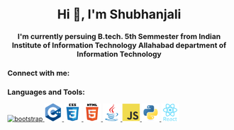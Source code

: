 <h1 align="center">Hi 👋, I'm Shubhanjali</h1>
<h3 align="center">I'm currently persuing B.tech. 5th Semmester from Indian Institute of Information Technology Allahabad department of Information Technology</h3>

<h3 align="left">Connect with me:</h3>
<p align="left">
</p>

<h3 align="left">Languages and Tools:</h3>
<p align="left"> <a href="https://getbootstrap.com" target="_blank" rel="noreferrer"> <img src="[https://raw.githubusercontent.com/devicons/devicon/master/icons/bootstrap/bootstrap-plain-wordmark.svg](https://www.google.com/imgres?imgurl=https%3A%2F%2Fmedia.tenor.com%2FqJ5evVs-_uUAAAAC%2Fcoding.gif&tbnid=MwozBsUeOfn96M&vet=12ahUKEwiIk8WIvfqBAxUM7DgGHTZlAjgQMygIegUIARCGAQ..i&imgrefurl=https%3A%2F%2Ftenor.com%2Fview%2Fcoding-gif-24625099&docid=cR54yvEmE2nqmM&w=498&h=249&q=animated%20coding%20gif&ved=2ahUKEwiIk8WIvfqBAxUM7DgGHTZlAjgQMygIegUIARCGAQ)" alt="bootstrap" width="40" height="40"/> </a> <a href="https://www.w3schools.com/cpp/" target="_blank" rel="noreferrer"> <img src="https://raw.githubusercontent.com/devicons/devicon/master/icons/cplusplus/cplusplus-original.svg" alt="cplusplus" width="40" height="40"/> </a> <a href="https://www.w3schools.com/css/" target="_blank" rel="noreferrer"> <img src="https://raw.githubusercontent.com/devicons/devicon/master/icons/css3/css3-original-wordmark.svg" alt="css3" width="40" height="40"/> </a> <a href="https://www.w3.org/html/" target="_blank" rel="noreferrer"> <img src="https://raw.githubusercontent.com/devicons/devicon/master/icons/html5/html5-original-wordmark.svg" alt="html5" width="40" height="40"/> </a> <a href="https://www.java.com" target="_blank" rel="noreferrer"> <img src="https://raw.githubusercontent.com/devicons/devicon/master/icons/java/java-original.svg" alt="java" width="40" height="40"/> </a> <a href="https://developer.mozilla.org/en-US/docs/Web/JavaScript" target="_blank" rel="noreferrer"> <img src="https://raw.githubusercontent.com/devicons/devicon/master/icons/javascript/javascript-original.svg" alt="javascript" width="40" height="40"/> </a> <a href="https://www.python.org" target="_blank" rel="noreferrer"> <img src="https://raw.githubusercontent.com/devicons/devicon/master/icons/python/python-original.svg" alt="python" width="40" height="40"/> </a> <a href="https://reactjs.org/" target="_blank" rel="noreferrer"> <img src="https://raw.githubusercontent.com/devicons/devicon/master/icons/react/react-original-wordmark.svg" alt="react" width="40" height="40"/> </a> </p>

